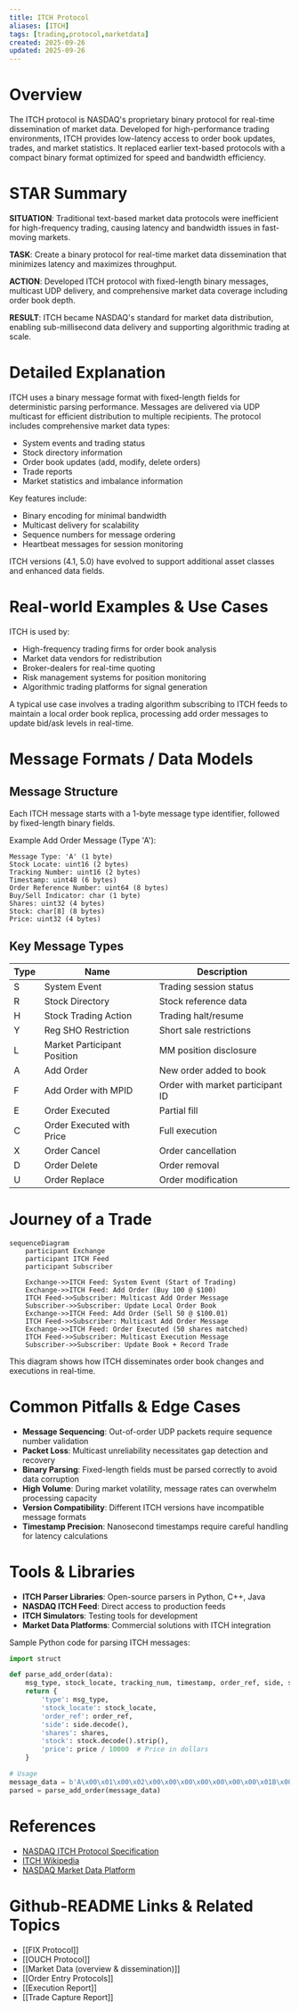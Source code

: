 ```yaml
---
title: ITCH Protocol
aliases: [ITCH]
tags: [trading,protocol,marketdata]
created: 2025-09-26
updated: 2025-09-26
---
```


# Overview

The ITCH protocol is NASDAQ's proprietary binary protocol for real-time dissemination of market data. Developed for high-performance trading environments, ITCH provides low-latency access to order book updates, trades, and market statistics. It replaced earlier text-based protocols with a compact binary format optimized for speed and bandwidth efficiency.

# STAR Summary

**SITUATION**: Traditional text-based market data protocols were inefficient for high-frequency trading, causing latency and bandwidth issues in fast-moving markets.

**TASK**: Create a binary protocol for real-time market data dissemination that minimizes latency and maximizes throughput.

**ACTION**: Developed ITCH protocol with fixed-length binary messages, multicast UDP delivery, and comprehensive market data coverage including order book depth.

**RESULT**: ITCH became NASDAQ's standard for market data distribution, enabling sub-millisecond data delivery and supporting algorithmic trading at scale.

# Detailed Explanation

ITCH uses a binary message format with fixed-length fields for deterministic parsing performance. Messages are delivered via UDP multicast for efficient distribution to multiple recipients. The protocol includes comprehensive market data types:

- System events and trading status
- Stock directory information
- Order book updates (add, modify, delete orders)
- Trade reports
- Market statistics and imbalance information

Key features include:
- Binary encoding for minimal bandwidth
- Multicast delivery for scalability
- Sequence numbers for message ordering
- Heartbeat messages for session monitoring

ITCH versions (4.1, 5.0) have evolved to support additional asset classes and enhanced data fields.

# Real-world Examples & Use Cases

ITCH is used by:
- High-frequency trading firms for order book analysis
- Market data vendors for redistribution
- Broker-dealers for real-time quoting
- Risk management systems for position monitoring
- Algorithmic trading platforms for signal generation

A typical use case involves a trading algorithm subscribing to ITCH feeds to maintain a local order book replica, processing add order messages to update bid/ask levels in real-time.

# Message Formats / Data Models

## Message Structure

Each ITCH message starts with a 1-byte message type identifier, followed by fixed-length binary fields.

Example Add Order Message (Type 'A'):

```
Message Type: 'A' (1 byte)
Stock Locate: uint16 (2 bytes)
Tracking Number: uint16 (2 bytes)
Timestamp: uint48 (6 bytes)
Order Reference Number: uint64 (8 bytes)
Buy/Sell Indicator: char (1 byte)
Shares: uint32 (4 bytes)
Stock: char[8] (8 bytes)
Price: uint32 (4 bytes)
```

## Key Message Types

| Type | Name | Description |
|------|------|-------------|
| S | System Event | Trading session status |
| R | Stock Directory | Stock reference data |
| H | Stock Trading Action | Trading halt/resume |
| Y | Reg SHO Restriction | Short sale restrictions |
| L | Market Participant Position | MM position disclosure |
| A | Add Order | New order added to book |
| F | Add Order with MPID | Order with market participant ID |
| E | Order Executed | Partial fill |
| C | Order Executed with Price | Full execution |
| X | Order Cancel | Order cancellation |
| D | Order Delete | Order removal |
| U | Order Replace | Order modification |

# Journey of a Trade

```mermaid
sequenceDiagram
    participant Exchange
    participant ITCH Feed
    participant Subscriber

    Exchange->>ITCH Feed: System Event (Start of Trading)
    Exchange->>ITCH Feed: Add Order (Buy 100 @ $100)
    ITCH Feed->>Subscriber: Multicast Add Order Message
    Subscriber->>Subscriber: Update Local Order Book
    Exchange->>ITCH Feed: Add Order (Sell 50 @ $100.01)
    ITCH Feed->>Subscriber: Multicast Add Order Message
    Exchange->>ITCH Feed: Order Executed (50 shares matched)
    ITCH Feed->>Subscriber: Multicast Execution Message
    Subscriber->>Subscriber: Update Book + Record Trade
```

This diagram shows how ITCH disseminates order book changes and executions in real-time.

# Common Pitfalls & Edge Cases

- **Message Sequencing**: Out-of-order UDP packets require sequence number validation
- **Packet Loss**: Multicast unreliability necessitates gap detection and recovery
- **Binary Parsing**: Fixed-length fields must be parsed correctly to avoid data corruption
- **High Volume**: During market volatility, message rates can overwhelm processing capacity
- **Version Compatibility**: Different ITCH versions have incompatible message formats
- **Timestamp Precision**: Nanosecond timestamps require careful handling for latency calculations

# Tools & Libraries

- **ITCH Parser Libraries**: Open-source parsers in Python, C++, Java
- **NASDAQ ITCH Feed**: Direct access to production feeds
- **ITCH Simulators**: Testing tools for development
- **Market Data Platforms**: Commercial solutions with ITCH integration

Sample Python code for parsing ITCH messages:

```python
import struct

def parse_add_order(data):
    msg_type, stock_locate, tracking_num, timestamp, order_ref, side, shares, stock, price = struct.unpack('>HHHQcLQ8sL', data)
    return {
        'type': msg_type,
        'stock_locate': stock_locate,
        'order_ref': order_ref,
        'side': side.decode(),
        'shares': shares,
        'stock': stock.decode().strip(),
        'price': price / 10000  # Price in dollars
    }

# Usage
message_data = b'A\x00\x01\x00\x02\x00\x00\x00\x00\x00\x00\x00\x01B\x00\x00\x00dAAPL    \x00\x03\xD0\x90'
parsed = parse_add_order(message_data)
```

# References

- [NASDAQ ITCH Protocol Specification](https://www.nasdaqtrader.com/content/technicalsupport/specifications/dataproducts/itch4.1.pdf)
- [ITCH Wikipedia](https://en.wikipedia.org/wiki/ITCH_protocol)
- [NASDAQ Market Data Platform](https://www.nasdaq.com/solutions/technology-innovation/nasdaq-market-data-platform)

# Github-README Links & Related Topics

- [[FIX Protocol]]
- [[OUCH Protocol]]
- [[Market Data (overview & dissemination)]]
- [[Order Entry Protocols]]
- [[Execution Report]]
- [[Trade Capture Report]]